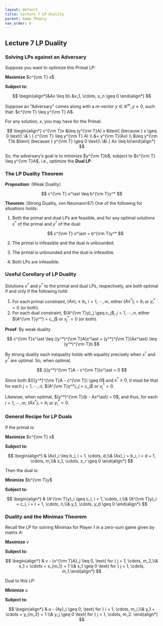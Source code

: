 ```yaml
---
layout: default
title: Lecture 7 LP Duality
parent: Game Theory
nav_order: 6
---
```


## Lecture 7 LP Duality

### Solving LPs against an Adversary

Suppose you want to optimize this Primal LP:

**Maximize** $c^{\rm T} x$

**Subject to**:

$$
\begin{align*}&Ax \leq b\\ &x_1, \cdots, x_n \geq 0 \end{align*}
$$

Suppose an “Adversary” comes along with a $m$-vector $y\in \mathbb{R}^m, y \geq 0$, such that: $c^{\rm T} \leq y^{\rm T} A$.

For any solution, $x$, you may have for the Primal:

$$
\begin{align*} c^{\rm T}x &\leq (y^{\rm T}A) x &\text{ (because } x \geq 0 \text{\ \& \ } c^{\rm T} \leq y^{\rm T} A) \\ &= y^{\rm T}(Ax) \\ &\leq y^{\rm T}b &\text{ (because } y^{\rm T} \geq 0 \text{\ \&\ } Ax \leq b)\end{align*}
$$

So, the adversary’s goal is to minimize $y^{\rm T}b$, subject to $c^{\rm T} \leq y^{\rm T}A$, i.e., optimize the **Dual LP**.

### The LP Duality Theorem

**Proposition**: (Weak Duality)

$$
c^{\rm T} x^\ast \leq b^{\rm T}y^*
$$

**Theorem**: (Strong Duality, von Neumann’47) One of the following for situations holds:

1. Both the primal and dual LPs are feasible, and for any optimal solutions $x^\ast$ of the primal and $y^*$ of the dual:
    
    $$
    c^{\rm T} x^\ast = b^{\rm T}y^*
    $$
    
2. The primal is infeasible and the dual is unbounded.
3. The primal is unbounded and the dual is infeasible.
4. Both LPs are infeasible.

### Useful Corollary of LP Duality

Solutions $x^\ast$ and $y^*$ to the primal and dual LPs, respectively, are both optimal if and only if the following hold:

1. For each primal constraint, $(Ax)_i \leq b_i$, $i = 1, \cdots, m$, either $(Ax^\ast)_i = b_i$ or $y_i^* = 0$ (or both).
2. For each dual constraint, $(A^{\rm T}y)_j \geq c_j$, $j = 1, \cdots, n$, either $(A^{\rm T}y^*) = c_j$ or $x^\ast_j = 0$ (or both).

**Proof**: By weak duality

$$
c^{\rm T}x^\ast \leq ((y^*)^{\rm T}A)x^\ast = (y^*)^{\rm T}(Ax^\ast) \leq (y^*)^{\rm T}b
$$

By strong duality each inequality holds with equality precisely when $x^\ast$ and $y^*$ are optimal. So, when optimal,

$$
(((y^*)^{\rm T}A - c^{\rm T})x^\ast = 0
$$

Since both $(((y^*)^{\rm T}A -  c^{\rm T}) \geq 0$ and $x^\ast \geq 0$, it must be that for each $j = 1, \cdots, n$, $(A^{\rm T}y^*)_j = c_j$ or $x^\ast_j = 0$.

Likewise, when optimal, $(y^*)^{\rm T}(b - Ax^\ast) = 0$, and thus, for each $i = 1, \cdots, m$, $(Ax^\ast)_i = b_i$ or $y_i^* = 0$.

### General Recipe for LP Duals

If the primal is:

**Maximize** $c^{\rm T} x$

**Subject to**:

$$
\begin{align*} & (Ax)_i \leq b_i, i = 1, \cdots, d,\\& (Ax)_i = b_i, i = d + 1, \cdots, m,\\& x_1, \cdots, x_r \geq 0 \end{align*}
$$

Then the dual is:

**Minimize** $b^{\rm T}y$

**Subject to**:

$$
\begin{align*} & (A^{\rm T}y)_i \geq c_i, i = 1, \cdots, r,\\& (A^{\rm T}y)_i = c_i, i = r + 1, \cdots, n,\\& y_1, \cdots, y_d \geq 0 \end{align*}
$$

### Duality and the Minimax Theorem

Recall the LP for solving Minimax for Player 1 in a zero-sum game given by matrix $A$:

**Maximize** $v$

**Subject to**:

$$
\begin{align*} & v - (x^{\rm T}A)_j \leq 0, \text{ for } j = 1, \cdots, m_2,\\& x_1 + \cdots + x_{m_1} = 1 \\& x_1 \geq 0 \text{ for } j = 1, \cdots, m_1.\end{align*}
$$

Dual to this LP:

**Minimize** $u$

**Subject to**:

$$
\begin{align*} & u - (Ay)_i \geq 0, \text{ for } i = 1, \cdots, m_i,\\& y_1 + \cdots + y_{m_2} = 1 \\& y_j \geq 0 \text{ for } j = 1, \cdots, m_2. \end{align*}
$$